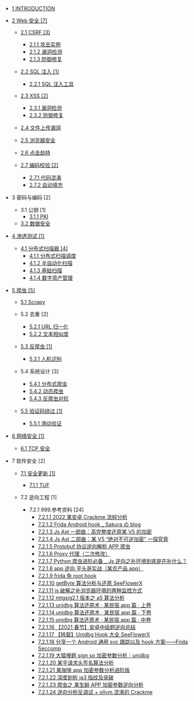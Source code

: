   - [1 INTRODUCTION](/INTRODUCTION.md)
  - [2 Web 安全 [7]](/Web%20安全/README.md)
    - [2.1 CSRF [3]](/Web%20安全/CSRF/README.md)
      - [2.1.1 攻击实例](/Web%20安全/CSRF/攻击实例.md)
      - [2.1.2 漏洞检测](/Web%20安全/CSRF/漏洞检测.md)
      - [2.1.3 防御修复](/Web%20安全/CSRF/防御修复.md)
    - [2.2 SQL 注入 [1]](/Web%20安全/SQL%20注入/README.md)
      - [2.2.1 SQL 注入工具](/Web%20安全/SQL%20注入/SQL%20注入工具.md)
    - [2.3 XSS [2]](/Web%20安全/XSS/README.md)
      - [2.3.1 漏洞检测](/Web%20安全/XSS/漏洞检测.md)
      - [2.3.2 防御修复](/Web%20安全/XSS/防御修复.md)
    - [2.4 文件上传漏洞](/Web%20安全/文件上传漏洞/README.md)
      
    - [2.5 浏览器安全](/Web%20安全/浏览器安全/README.md)
      
    - [2.6 点击劫持](/Web%20安全/点击劫持/README.md)
      
    - [2.7 编码校验 [2]](/Web%20安全/编码校验/README.md)
      - [2.7.1 代码混淆](/Web%20安全/编码校验/代码混淆.md)
      - [2.7.2 自动填充](/Web%20安全/编码校验/自动填充.md)
  - 3 密码与编码 [2]
    - 3.1 公钥 [1]
      - [3.1.1 PKI](/密码与编码/公钥/PKI.md)
    - [3.2 数据安全](/密码与编码/数据安全/README.md)
      
  - [4 渗透测试 [1]](/渗透测试/README.md)
    - [4.1 分布式扫描器 [4]](/渗透测试/分布式扫描器/README.md)
      - [4.1.1 分布式扫描调度](/渗透测试/分布式扫描器/分布式扫描调度.md)
      - [4.1.2 半自动化扫描](/渗透测试/分布式扫描器/半自动化扫描.md)
      - [4.1.3 基础扫描](/渗透测试/分布式扫描器/基础扫描.md)
      - [4.1.4 数字资产管理](/渗透测试/分布式扫描器/数字资产管理.md)
  - [5 爬虫 [5]](/爬虫/README.md)
    - [5.1 Scrapy](/爬虫/Scrapy/README.md)
      
    - 5.2 去重 [2]
      - [5.2.1 URL 归一化](/爬虫/去重/URL%20归一化.md)
      - [5.2.2 文本相似度](/爬虫/去重/文本相似度.md)
    - [5.3 反爬虫 [1]](/爬虫/反爬虫/README.md)
      - [5.3.1 人机识别](/爬虫/反爬虫/人机识别.md)
    - 5.4 系统设计 [3]
      - [5.4.1 分布式爬虫](/爬虫/系统设计/分布式爬虫.md)
      - [5.4.2 动态爬虫](/爬虫/系统设计/动态爬虫.md)
      - [5.4.3 反爬虫对抗](/爬虫/系统设计/反爬虫对抗.md)
    - [5.5 验证码绕过 [1]](/爬虫/验证码绕过/README.md)
      - [5.5.1 滑动验证](/爬虫/验证码绕过/滑动验证.md)
  - [6 网络安全 [1]](/网络安全/README.md)
    - [6.1 TCP 安全](/网络安全/TCP%20安全.md)
  - 7 软件安全 [2]
    - [7.1 安全更新 [1]](/软件安全/安全更新/README.md)
      - [7.1.1 TUF](/软件安全/安全更新/TUF/README.md)
        
    - 7.2 逆向工程 [1]
      - 7.2.1 999.参考资料 [24]
        - [7.2.1.1 2022 某安卓 Crackme 流程分析](/软件安全/逆向工程/999.参考资料/2022%20某安卓%20Crackme%20流程分析.md)
        - [7.2.1.2 Frida Android hook _ Sakura の blog](/软件安全/逆向工程/999.参考资料/Frida%20Android%20hook%20_%20Sakura%20の%20blog.md)
        - [7.2.1.3 Js Ast 一部曲：高完整度还原某 V5 的加密](/软件安全/逆向工程/999.参考资料/Js%20Ast%20一部曲：高完整度还原某%20V5%20的加密.md)
        - [7.2.1.4 Js Ast 二部曲：某 V5 “绝对不可逆加密” 一探究竟](/软件安全/逆向工程/999.参考资料/Js%20Ast%20二部曲：某%20V5%20“绝对不可逆加密”%20一探究竟.md)
        - [7.2.1.5 Protobuf 协议逆向解析   APP 爬虫 ](/软件安全/逆向工程/999.参考资料/Protobuf%20协议逆向解析%20-%20APP%20爬虫%20.md)
        - [7.2.1.6 Proxy 代理（二次修改）](/软件安全/逆向工程/999.参考资料/Proxy%20代理（二次修改）.md)
        - [7.2.1.7 Python 爬虫进阶必备 _ Js 逆向之补环境到底是在补什么？](/软件安全/逆向工程/999.参考资料/Python%20爬虫进阶必备%20_%20Js%20逆向之补环境到底是在补什么？.md)
        - [7.2.1.8 app 逆向 平头哥实战（某农产品 app）](/软件安全/逆向工程/999.参考资料/app%20逆向%20平头哥实战（某农产品%20app）.md)
        - [7.2.1.9 frida 免 root hook](/软件安全/逆向工程/999.参考资料/frida%20免%20root%20hook.md)
        - [7.2.1.10 getByte 算法分析与还原   SeeFlowerX](/软件安全/逆向工程/999.参考资料/getByte%20算法分析与还原%20-%20SeeFlowerX.md)
        - [7.2.1.11 js 破解之补浏览器环境的两种监控方式](/软件安全/逆向工程/999.参考资料/js%20破解之补浏览器环境的两种监控方式.md)
        - [7.2.1.12 mtgsig2.1 版本之 a5 算法分析](/软件安全/逆向工程/999.参考资料/mtgsig2.1%20版本之%20a5%20算法分析.md)
        - [7.2.1.13 unidbg 算法还原术 · 某民宿 app 篇 · 上卷](/软件安全/逆向工程/999.参考资料/unidbg%20算法还原术%20·%20某民宿%20app%20篇%20·%20上卷.md)
        - [7.2.1.14 unidbg 算法还原术 · 某民宿 app 篇 · 下卷](/软件安全/逆向工程/999.参考资料/unidbg%20算法还原术%20·%20某民宿%20app%20篇%20·%20下卷.md)
        - [7.2.1.15 unidbg 算法还原术 · 某民宿 app 篇 · 中卷](/软件安全/逆向工程/999.参考资料/unidbg%20算法还原术%20·%20某民宿%20app%20篇%20·%20中卷.md)
        - [7.2.1.16 【2021 春节】安卓中级题逆向总结](/软件安全/逆向工程/999.参考资料/【2021%20春节】安卓中级题逆向总结.md)
        - [7.2.1.17 【转载】Unidbg Hook 大全   SeeFlowerX](/软件安全/逆向工程/999.参考资料/【转载】Unidbg%20Hook%20大全%20-%20SeeFlowerX.md)
        - [7.2.1.18 分享一个 Android 通用 svc 跟踪以及 hook 方案——Frida Seccomp](/软件安全/逆向工程/999.参考资料/分享一个%20Android%20通用%20svc%20跟踪以及%20hook%20方案——Frida-Seccomp.md)
        - [7.2.1.19 大猿搜题 sign so 加密参数分析｜unidbg](/软件安全/逆向工程/999.参考资料/大猿搜题%20sign%20so%20加密参数分析｜unidbg.md)
        - [7.2.1.20 某乎请求头签名算法分析](/软件安全/逆向工程/999.参考资料/某乎请求头签名算法分析.md)
        - [7.2.1.21 某咖啡 app 加密参数分析进阶版](/软件安全/逆向工程/999.参考资料/某咖啡%20app%20加密参数分析进阶版.md)
        - [7.2.1.22 深度剖析 ja3 指纹及突破](/软件安全/逆向工程/999.参考资料/深度剖析%20ja3%20指纹及突破.md)
        - [7.2.1.23 爬虫之   某生鲜 APP 加密参数逆向分析](/软件安全/逆向工程/999.参考资料/爬虫之%20-%20某生鲜%20APP%20加密参数逆向分析.md)
        - [7.2.1.24 逆向分析反调试 + ollvm 混淆的 Crackme](/软件安全/逆向工程/999.参考资料/逆向分析反调试%20+%20ollvm%20混淆的%20Crackme.md)